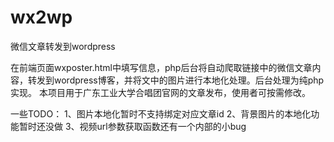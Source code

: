 # wx2wp
微信文章转发到wordpress

在前端页面wxposter.html中填写信息，php后台将自动爬取链接中的微信文章内容，转发到wordpress博客，并将文中的图片进行本地化处理。后台处理为纯php实现。
本项目用于广东工业大学合唱团官网的文章发布，使用者可按需修改。

一些TODO：
1、图片本地化暂时不支持绑定对应文章id
2、背景图片的本地化功能暂时还没做
3、视频url参数获取函数还有一个内部的小bug
